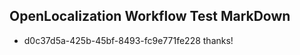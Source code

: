 ## OpenLocalization Workflow Test MarkDown
* d0c37d5a-425b-45bf-8493-fc9e771fe228 
thanks!<!--HONumber=Mar16_HO3-->
